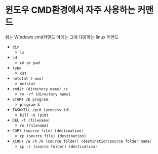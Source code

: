 # 윈도우 CMD환경에서 자주 사용하는 커맨드

위는 Windows cmd커맨드 아래는 그에 대응하는 linux 커맨드

- `dir`
  - `ls`
- `cd`
  - `cd or pwd`
- `type`
  - `cat`
- `netstat (-ano)`
  - `netstat`
- `rmdir (directory name) /s`
  - `rm -rf (directory name)`
- `START /B program`
  - `program &`
- `TASKKILL /pid (process id)`
  - `kill -9 (pid)`
- `DEL /f (filename)`
  - `rm (filename)`
- `COPY (source file) (destination)`
  - `cp (source file) (destination)`
- `XCOPY /e /h /k (source folder) (destination\source folder name)`
  - `cp -r (source folder) (destination)`
